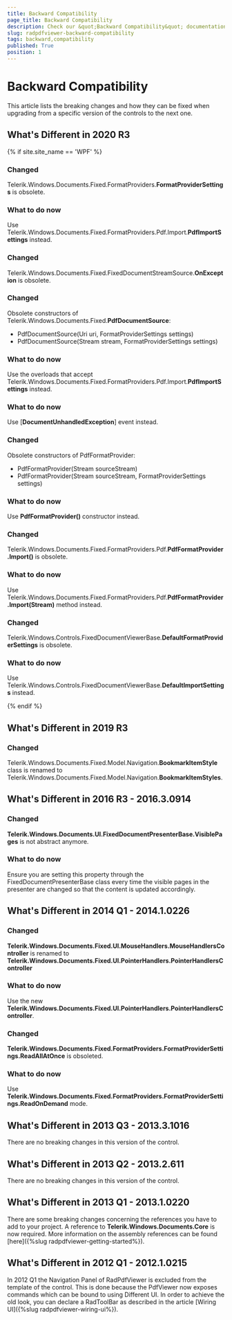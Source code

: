 ```yaml
---
title: Backward Compatibility
page_title: Backward Compatibility
description: Check our &quot;Backward Compatibility&quot; documentation article for the RadPdfViewer {{ site.framework_name }} control.
slug: radpdfviewer-backward-compatibility
tags: backward,compatibility
published: True
position: 1
---
```


# Backward Compatibility



This article lists the breaking changes and how they can be fixed when upgrading from a specific version of the controls to the next one.

## What's Different in 2020 R3

{% if site.site_name == 'WPF' %}
### Changed

Telerik.Windows.Documents.Fixed.FormatProviders.**FormatProviderSettings** is obsolete.

### What to do now

Use Telerik.Windows.Documents.Fixed.FormatProviders.Pdf.Import.**PdfImportSettings** instead.

### Changed

Telerik.Windows.Documents.Fixed.FixedDocumentStreamSource.**OnException** is obsolete.

### Changed

Obsolete constructors of Telerik.Windows.Documents.Fixed.**PdfDocumentSource**:

* PdfDocumentSource(Uri uri, FormatProviderSettings settings)
* PdfDocumentSource(Stream stream, FormatProviderSettings settings)

### What to do now

Use the overloads that accept Telerik.Windows.Documents.Fixed.FormatProviders.Pdf.Import.**PdfImportSettings** instead.

### What to do now

Use [**DocumentUnhandledException**] event instead.

### Changed

Obsolete constructors of PdfFormatProvider:

* PdfFormatProvider(Stream sourceStream)
* PdfFormatProvider(Stream sourceStream, FormatProviderSettings settings)

### What to do now

Use **PdfFormatProvider()** constructor instead.

### Changed

Telerik.Windows.Documents.Fixed.FormatProviders.Pdf.**PdfFormatProvider.Import()** is obsolete.

### What to do now

Use Telerik.Windows.Documents.Fixed.FormatProviders.Pdf.**PdfFormatProvider.Import(Stream)** method instead.

### Changed

Telerik.Windows.Controls.FixedDocumentViewerBase.**DefaultFormatProviderSettings** is obsolete.

### What to do now

Use Telerik.Windows.Controls.FixedDocumentViewerBase.**DefaultImportSettings** instead.

{% endif %}




## What's Different in 2019 R3

### Changed

Telerik.Windows.Documents.Fixed.Model.Navigation.**BookmarkItemStyle** class is renamed to Telerik.Windows.Documents.Fixed.Model.Navigation.**BookmarkItemStyles**.


## What's Different in 2016 R3 - 2016.3.0914

### Changed

**Telerik.Windows.Documents.UI.FixedDocumentPresenterBase.VisiblePages** is not abstract anymore.

### What to do now

Ensure you are setting this property through the FixedDocumentPresenterBase class every time the visible pages in the presenter are changed so that the content is updated accordingly.


## What's Different in 2014 Q1 - 2014.1.0226

### Changed

__Telerik.Windows.Documents.Fixed.UI.MouseHandlers.MouseHandlersController__ is renamed to __Telerik.Windows.Documents.Fixed.UI.PointerHandlers.PointerHandlersController__

### What to do now

Use the new __Telerik.Windows.Documents.Fixed.UI.PointerHandlers.PointerHandlersController__.
            

### Changed

__Telerik.Windows.Documents.Fixed.FormatProviders.FormatProviderSettings.ReadAllAtOnce__ is obsoleted.
            

### What to do now

Use __Telerik.Windows.Documents.Fixed.FormatProviders.FormatProviderSettings.ReadOnDemand__ mode.
            

## What's Different in 2013 Q3 - 2013.3.1016

There are no breaking changes in this version of the control.
        

## What's Different in 2013 Q2 - 2013.2.611

There are no breaking changes in this version of the control.
        

## What's Different in 2013 Q1 - 2013.1.0220

There are some breaking changes concerning the references you have to add to your project. A reference to __Telerik.Windows.Documents.Core__ is now required. More information on the assembly references can be found [here]({%slug radpdfviewer-getting-started%}).
        

## What's Different in 2012 Q1 - 2012.1.0215

In 2012 Q1 the Navigation Panel of RadPdfViewer is excluded from the template of the control. This is done because the PdfViewer now exposes commands which can be bound to using Different UI. In order to achieve the old look, you can declare a RadToolBar as described in the article [Wiring UI]({%slug radpdfviewer-wiring-ui%}).
        
